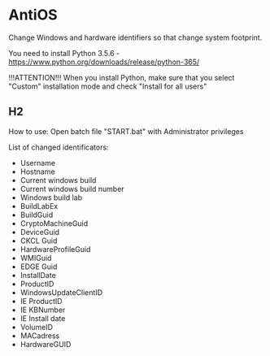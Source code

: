 # AntiOS

Change Windows and hardware identifiers so that change system footprint.

You need to install Python 3.5.6 - https://www.python.org/downloads/release/python-365/

!!!ATTENTION!!!
When you install Python, make sure that you select "Custom" installation mode and check "Install for all users" 

## H2
How to use:
Open batch file "START.bat" with Administrator privileges

List of changed identificators:

* Username
* Hostname
* Current windows build
* Current windows build number
* Windows build lab
* BuildLabEx
* BuildGuid
* CryptoMachineGuid
* DeviceGuid
* CKCL Guid
* HardwareProfileGuid
* WMIGuid
* EDGE Guid
* InstallDate
* ProductID
* WindowsUpdateClientID
* IE ProductID
* IE KBNumber
* IE Install date
* VolumeID
* MACadress
* HardwareGUID
